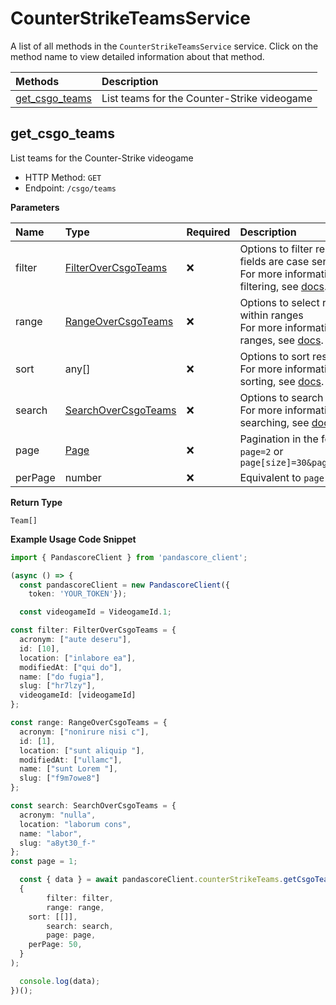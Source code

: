 # CounterStrikeTeamsService

A list of all methods in the `CounterStrikeTeamsService` service. Click on the method name to view detailed information about that method.

| Methods                           | Description                                 |
| :-------------------------------- | :------------------------------------------ |
| [get_csgo_teams](#get_csgo_teams) | List teams for the Counter-Strike videogame |

## get_csgo_teams

List teams for the Counter-Strike videogame

- HTTP Method: `GET`
- Endpoint: `/csgo/teams`

**Parameters**

| Name    | Type                                                    | Required | Description                                                                                                                                         |
| :------ | :------------------------------------------------------ | :------- | :-------------------------------------------------------------------------------------------------------------------------------------------------- |
| filter  | [FilterOverCsgoTeams](../models/FilterOverCsgoTeams.md) | ❌       | Options to filter results. String fields are case sensitive <br/>For more information on filtering, see [docs](/docs/filtering-and-sorting#filter). |
| range   | [RangeOverCsgoTeams](../models/RangeOverCsgoTeams.md)   | ❌       | Options to select results within ranges <br/>For more information on ranges, see [docs](/docs/filtering-and-sorting#range).                         |
| sort    | any[]                                                   | ❌       | Options to sort results <br/>For more information on sorting, see [docs](/docs/filtering-and-sorting#sort).                                         |
| search  | [SearchOverCsgoTeams](../models/SearchOverCsgoTeams.md) | ❌       | Options to search results <br/>For more information on searching, see [docs](/docs/filtering-and-sorting#search).                                   |
| page    | [Page](../models/Page.md)                               | ❌       | Pagination in the form of `page=2` or `page[size]=30&page[number]=2`                                                                                |
| perPage | number                                                  | ❌       | Equivalent to `page[size]`                                                                                                                          |

**Return Type**

`Team[]`

**Example Usage Code Snippet**

```typescript
import { PandascoreClient } from 'pandascore_client';

(async () => {
  const pandascoreClient = new PandascoreClient({
	token: 'YOUR_TOKEN'});

  const videogameId = VideogameId.1;

const filter: FilterOverCsgoTeams = {
  acronym: ["aute deseru"],
  id: [10],
  location: ["inlabore ea"],
  modifiedAt: ["qui do"],
  name: ["do fugia"],
  slug: ["hr7lzy"],
  videogameId: [videogameId]
};

const range: RangeOverCsgoTeams = {
  acronym: ["nonirure nisi c"],
  id: [1],
  location: ["sunt aliquip "],
  modifiedAt: ["ullamc"],
  name: ["sunt Lorem "],
  slug: ["f9m7owe8"]
};

const search: SearchOverCsgoTeams = {
  acronym: "nulla",
  location: "laborum cons",
  name: "labor",
  slug: "a8yt30_f-"
};
const page = 1;

  const { data } = await pandascoreClient.counterStrikeTeams.getCsgoTeams(
  {
		filter: filter,
		range: range,
    sort: [[]],
		search: search,
		page: page,
    perPage: 50,
  }
);

  console.log(data);
})();
```
